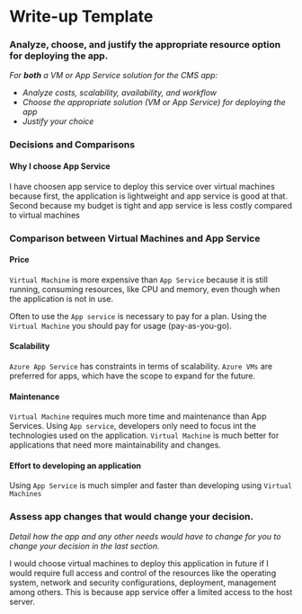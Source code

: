 # Write-up Template

### Analyze, choose, and justify the appropriate resource option for deploying the app.

_For **both** a VM or App Service solution for the CMS app:_

- _Analyze costs, scalability, availability, and workflow_
- _Choose the appropriate solution (VM or App Service) for deploying the app_
- _Justify your choice_

### Decisions and Comparisons

#### Why I choose App Service

I have choosen app service to deploy this service over virtual machines because first, the application is lightweight and app service is good at that. Second because my budget is tight and app service is less costly compared to virtual machines

### Comparison between Virtual Machines and App Service

#### Price

`Virtual Machine` is more expensive than `App Service` because it is still running, consuming resources, like CPU and memory, even though when the application is not in use.

Often to use the `App service` is necessary to pay for a plan. Using the `Virtual Machine` you should pay for usage (pay-as-you-go).

#### Scalability

`Azure App Service` has constraints in terms of scalability.
`Azure VMs` are preferred for apps, which have the scope to expand for the future.

#### Maintenance

`Virtual Machine` requires much more time and maintenance than App Services. Using `App service`, developers only need to focus int the technologies used on the application.
`Virtual Machine` is much better for applications that need more maintainability and changes.

#### Effort to developing an application

Using `App Service` is much simpler and faster than developing using `Virtual Machines`

### Assess app changes that would change your decision.

_Detail how the app and any other needs would have to change for you to change your decision in the last section._

I would choose virtual machines to deploy this application in future if I would require full
access and control of the resources like the operating system, network and security configurations, deployment, management among others. This is because app service offer a limited access to the host server.

